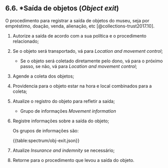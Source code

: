 ## 6.6. \*Saída de objetos (_Object exit_)

O procedimento para registrar a saída de objetos do museu, seja por empréstimo, doação, venda, alienação, etc [@collections-trust2017.10].

1.  Autorize a saída de acordo com a sua política e o procedimento relacionado;

2.  Se o objeto será transportado, vá para _Location and movement control_;

    -   Se o objeto será coletado diretamente pelo dono, vá para o próximo passo, se não, vá para _Location and movement control_;

3.  Agende a coleta dos objetos;

4.  Providencia para o objeto estar na hora e local combinados para a coleta;

5.  Atualize o registro do objeto para refletir a saída;

    -   Grupo de informações _Movement information_

6.  Registre informações sobre a saída do objeto;

    Os grupos de informações são:

    {{table:spectrum/obj-exit.json}}

7.  Atualize _Insurance and indemnity_ se necessário;

8.  Retorne para o procedimento que levou a saída do objeto.
